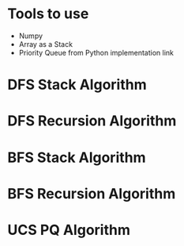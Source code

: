 # Tools to use

- Numpy
- Array as a Stack
- Priority Queue from Python implementation link

# DFS Stack Algorithm

# DFS Recursion Algorithm

# BFS Stack Algorithm

# BFS Recursion Algorithm

# UCS PQ Algorithm
